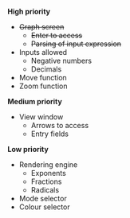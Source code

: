 **High priority**
- ~~Graph screen~~
    - ~~Enter to access~~
    - ~~Parsing of input expression~~
- Inputs allowed
    - Negative numbers
    - Decimals
- Move function
- Zoom function

**Medium priority**
- View window
    - Arrows to access
    - Entry fields

**Low priority**
- Rendering engine
    - Exponents
    - Fractions
    - Radicals
- Mode selector
- Colour selector